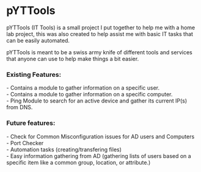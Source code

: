 <h1>pYTTools</h1>
pYTTools (IT Tools) is a small project I put together to help me with a home lab project, this was also created to help assist me with basic IT tasks that can be easily automated. 

pYTTools is meant to be a swiss army knife of different tools and services that anyone can use to help make things a bit easier.

<h3>Existing Features:</h3>
- Contains a module to gather information on a specific user.<br>
- Contains a module to gather information on a specific computer.<br>
- Ping Module to search for an active device and gather its current IP(s) from DNS.<br>


<h3>Future features:</h3>
- Check for Common Misconfiguration issues for AD users and Computers<br>
- Port Checker<br>
- Automation tasks (creating/transfering files)<br>
- Easy information gathering from AD (gathering lists of users based on a specific item like a common group, location, or attribute.)<br>

